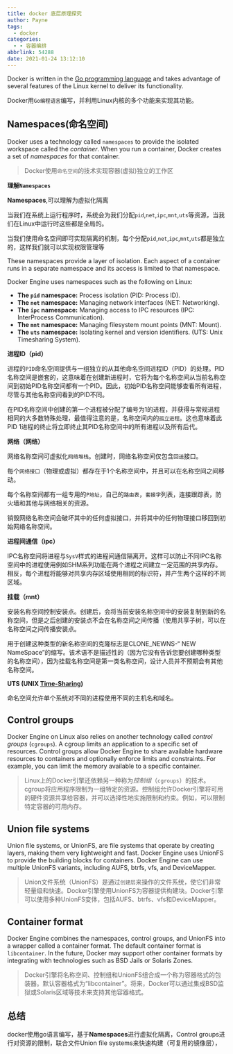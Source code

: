 ```yaml
---
title: docker 底层原理探究
author: Payne
tags:
  - docker
categories:
  - - 容器编排
abbrlink: 54288
date: 2021-01-24 13:12:10
---
```



Docker is written in the [Go programming language](https://golang.org/) and takes advantage of several features of the Linux kernel to deliver its functionality.

<!--more-->

Docker用`Go编程语言`编写，并利用Linux内核的多个功能来实现其功能。

## Namespaces(命名空间)

Docker uses a technology called `namespaces` to provide the isolated workspace called the *container*. When you run a container, Docker creates a set of *namespaces* for that container.

> Docker使用`命名空间`的技术实现容器(虚拟)独立的工作区

**理解`Namespaces`**

**Namespaces**,可以理解为虚拟化隔离

当我们在系统上运行程序时，系统会为我们分配`pid`,`net`,`ipc`,`mnt`,`uts`等资源，当我们在Linux中运行时这些都是全局的。

当我们使用命名空间即可实现隔离的机制，每个分配`pid`,`net`,`ipc`,`mnt`,`uts`都是独立的，这样我们就可以实现权限管理等

These namespaces provide a layer of isolation. Each aspect of a container runs in a separate namespace and its access is limited to that namespace.

Docker Engine uses namespaces such as the following on Linux:

- **The `pid` namespace:** Process isolation (PID: Process ID).
- **The `net` namespace:** Managing network interfaces (NET: Networking).
- **The `ipc` namespace:** Managing access to IPC resources (IPC: InterProcess Communication).
- **The `mnt` namespace:** Managing filesystem mount points (MNT: Mount).
- **The `uts` namespace:** Isolating kernel and version identifiers. (UTS: Unix Timesharing System).

**进程ID（pid）**

进程的`PID`命名空间提供与一组独立的从其他命名空间进程ID（PID）的处理。PID名称空间是嵌套的，这意味着在创建新进程时，它将为每个名称空间从当前名称空间到初始PID名称空间都有一个PID。因此，初始PID名称空间能够查看所有进程，尽管与其他名称空间看到的PID不同。

在PID名称空间中创建的第一个进程被分配了编号为1的进程，并获得与常规进程相同的大多数特殊处理，最值得注意的是，名称空间内的`孤立进程`。这也意味着此PID 1进程的终止将立即终止其PID名称空间中的所有进程以及所有后代。

**网络（网络）**

网络名称空间可虚拟化`网络堆栈`。创建时，网络名称空间仅包含`回送`接口。

每个`网络接口`（物理或虚拟）都存在于1个名称空间中，并且可以在名称空间之间移动。

每个名称空间都有一组专用的`P地址`，自己的`路由表`，`套接字`列表，连接跟踪表，防火墙和其他与网络相关的资源。

销毁网络名称空间会破坏其中的任何虚拟接口，并将其中的任何物理接口移回到初始网络名称空间。

**进程间通信（ipc）**

IPC名称空间将进程与`SysV`样式的进程间通信隔离开。这样可以防止不同IPC名称空间中的进程使用例如SHM系列功能在两个进程之间建立一定范围的共享内存。相反，每个进程将能够对共享内存区域使用相同的标识符，并产生两个这样的不同区域。

**挂载（mnt）**

安装名称空间控制安装点。创建后，会将当前安装名称空间中的安装复制到新的名称空间，但是之后创建的安装点不会在名称空间之间传播（使用共享子树，可以在名称空间之间传播安装点。

用于创建这种类型的新名称空间的克隆标志是CLONE_NEWNS-“ NEW NameSpace”的缩写。该术语不是描述性的（因为它没有告诉您要创建哪种类型的名称空间），因为挂载名称空间是第一类名称空间，设计人员并不预期会有其他名称空间。

**UTS (UNIX [Time-Sharing](https://en.wikipedia.org/wiki/Time-sharing))** 

命名空间允许单个系统对不同的进程使用不同的主机名和域名。

## Control groups

Docker Engine on Linux also relies on another technology called *control groups* (`cgroups`). A cgroup limits an application to a specific set of resources. Control groups allow Docker Engine to share available hardware resources to containers and optionally enforce limits and constraints. For example, you can limit the memory available to a specific container.

> Linux上的Docker引擎还依赖另一种称为*控制组*（`cgroups`）的技术。cgroup将应用程序限制为一组特定的资源。控制组允许Docker引擎将可用的硬件资源共享给容器，并可以选择性地实施限制和约束。例如，可以限制特定容器的可用内存。

## Union file systems

Union file systems, or UnionFS, are file systems that operate by creating layers, making them very lightweight and fast. Docker Engine uses UnionFS to provide the building blocks for containers. Docker Engine can use multiple UnionFS variants, including AUFS, btrfs, vfs, and DeviceMapper.

> Union文件系统（UnionFS）是通过``创建层``来操作的文件系统，使它们非常轻量级和快速。Docker引擎使用UnionFS为容器提供构建块。Docker引擎可以使用多种UnionFS变体，包括AUFS、btrfs、vfs和DeviceMapper。

## Container format

Docker Engine combines the namespaces, control groups, and UnionFS into a wrapper called a container format. The default container format is `libcontainer`. In the future, Docker may support other container formats by integrating with technologies such as BSD Jails or Solaris Zones.

> Docker引擎将名称空间、控制组和UnionFS组合成一个称为容器格式的包装器。默认容器格式为“libcontainer”。将来，Docker可以通过集成BSD监狱或Solaris区域等技术来支持其他容器格式。



## 总结

docker使用go语言编写，基于**Namespaces**进行虚拟化隔离，Control groups进行对资源的限制，联合文件Union file systems来快速构建（可复用的镜像层），